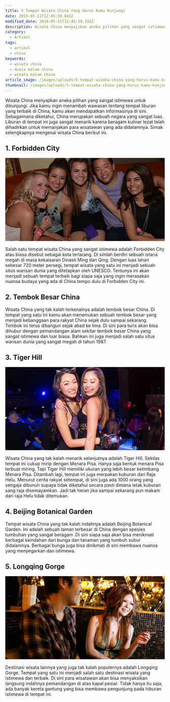 ```yaml
---
title: 5 Tempat Wisata China Yang Harus Kamu Kunjungi
date: 2019-05-21T12:45:39.041Z
modified_date: 2019-05-21T12:45:39.331Z
description: Wisata China menyajikan aneka pilihan yang sangat istimewa untuk dikunjungi.Jika kamu ingin menambah wawasan tentang tempat liburan.
category:
  - Artikel
tags:
  - artikel
  - china
keywords:
  - wisata china
  - dunia malam china
  - wisata malam china
article_image: /images/uploads/5-tempat-wisata-china-yang-harus-kamu-kunjungi-3.jpg
thumbnail: /images/uploads/5-tempat-wisata-china-yang-harus-kamu-kunjungi-2-016.jpg
---
```

Wisata China menyajikan aneka pilihan yang sangat istimewa untuk dikunjungi. Jika kamu ingin menambah wawasan tentang tempat liburan yang terbaik di China, kamu akan mendapatkan informasinya di sini. Sebagaimana diketahui, China merupakan sebuah negara yang sangat luas. Liburan di tempat ini juga sangat menarik karena beragam kuliner lezat telah dihadirkan untuk memanjakan para wisatawan yang ada didalamnya. Simak selengkapnya mengenai wisata China berikut ini.

## 1. Forbidden City

![5 Tempat Wisata China Yang Harus Kamu Kunjungi](/images/uploads/5-tempat-wisata-china-yang-harus-kamu-kunjungi-1.jpg)

Salah satu tempat wisata China yang sangat istimewa adalah Forbidden City atau biasa disebut sebagai kota terlarang. Di siinlah berdiri sebuah istana megah di masa kekaisaran Dinasti Ming dan Qing. Dengan luas lahan sebesar 720 meter persegi, tempat wisata yang satu ini menjadi sebuah situs warisan dunia yang ditetapkan oleh UNESCO. Tentunya ini akan menjadi sebuah tempat terbaik bagi siapa saja yang ingin merasakan nuansa budaya yang ada di China tempo dulu di Forbidden City ini.

## 2. Tembok Besar China

Wisata China yang tak kalah terkenalnya adalah tembok besar China. Di tempat yang satu ini kamu akan menemukan sebuah tembok besar yang menjadi kebanggaan para rakyat China sejak dulu sampai sekarang. Tembok ini terus dibangun sejak abad ke lima. Di sini para turis akan bisa dihubur dengan pemandangan alam sekitar tembok besar China yang sangat istimewa dan luar biasa. Bahkan ini juga menjadi salah satu situs warisan dunia yang sangat megah di tahun 1987.

## 3. Tiger Hill

![5 Tempat Wisata China Yang Harus Kamu Kunjungi](/images/uploads/5-tempat-wisata-china-yang-harus-kamu-kunjungi-2.jpg)

Wisata China yang tak kalah menarik selanjutnya adalah Tiger Hill. Sekilas tempat ini cukup mirip dengan Menara Pisa. Hanya saja bentuk menara Pisa terbuat miring. Tapi Tiger Hill memiliki ukuran yang lebih besar ketimbang Menara Pisa. Ditambah lagi, tempat ini juga merpakan kuburan dari Raja Helu. Menurut cerita rakyat setempat, di sini juga ada 1000 orang yang sengaja dibunuh supaya tidak diketahui secara pasti dimana letak kuburan sang raja disemayamkan. Jadi tak heran jika sampai sekarang pun makam dari raja Helu tidak ditemukan.

## 4. Beijing Botanical Garden

Tempat wisata China yang tak kalah indahnya adalah Beijing Botanical Garden. Ini adalah sebuah taman terbesar di China dengan spesies tumbuhan yang sangat beragam .Di sini siapa saja akan bisa menikmati berbagai keindahan dari bunga dan tanaman yang tumbuh subur didalamnya. Berbagai bunga juga bisa dinikmati di sini membawa nuansa yang menyegarkan dan istimewa.

## 5. Longqing Gorge

![](/images/uploads/5-tempat-wisata-china-yang-harus-kamu-kunjungi-3.jpg)

Destinasi wisata lainnya yang juga tak kalah populernya adalah Longqing Gorge. Tempat yang satu ini menjadi salah satu destinasi wisata yang istimewa dan terbaik. Di sini para wisatawan akan bisa menyaksikan langsung indahnya pemandangan di atas kapal pesiar. Tidak hanya itu saja, ada banyak kereta gantung yang bisa membawa pengunjung pada hiburan istimewa di tempat ini.
